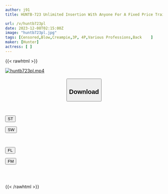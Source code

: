 ```yaml
---
author: j91
title: HUNTB-723 Unlimited Insertion With Anyone For A Fixed Price Training Gym Version As Long As You Pay A Fixed Monthly Fee, You Can Insert As Much As You Like With Anyone, Including Female Trainers, Female Customers, Receptionists, Etc.!

url: /v/huntb723pl
date: 2023-12-08T02:15:00Z
image: "huntb723pl.jpg"
tags: [Censored,Blow,Creampie,3P, 4P,Various Professions,Back	 ]
maker: [Hunter]
actress: [ ]
---
```



{{< rawhtml >}}

<div class="video" data-videoid="8GekX4q6z4CXBb">
    <a href="javascript:;">
        <img src="/v/huntb723pl/huntb723pl.jpg" width="WIDTH" height="HEIGHT" alt="huntb723pl.mp4" loading="lazy">
    </a>
</div>

<script type="text/javascript" src="https://j91.asia/asset/on-demand-st.js"></script>

<br>
  <link rel="stylesheet" href="https://j91.asia/asset/bs5.css">
  
  <center>
  <button class="btn btn-primary" type="button" data-bs-toggle="collapse" data-bs-target=".multi-collapse" aria-expanded="false" aria-controls="multiCollapseExample1 multiCollapseExample2"><h2>Download</h2></button></center>
</p>
<div class="row">
  <div class="col">
    <div class="collapse multi-collapse" id="multiCollapseExample1">
      <div class="card card-body">
	      	      <br>
<div class="buttons">  
<p><a href="https://streamtape.to/v/8GekX4q6z4CXBb" target="_blank"><button class="btn-hover color-3"><i class="fa fa-download"></i> ST</button></a></p>
<p><a href="https://flaswish.com/gwsbllud4msd" target="_blank"><button class="btn-hover color-2"><i class="fa fa-download"></i> SW</button></a></p></div>
    </div>
  </div>
</div>
  <div class="col">
    <div class="collapse multi-collapse" id="multiCollapseExample2">
      <div class="card card-body">
	      <br>
<div class="buttons">
<p><a href="https://filelions.site/f/u4e8nzwi338v" target="_blank"><button class="btn-hover color-9"><i class="fa fa-download"></i> FL</button></a></p>
<p><a href="https://filemoon.sx/d/ow2nw0m1m8t4" target="_blank"><button class="btn-hover color-8"><i class="fa fa-download"></i> FM</button></a></p></div>
<br><br>
      </div>
    </div>
  </div>
</div>

{{< /rawhtml >}}